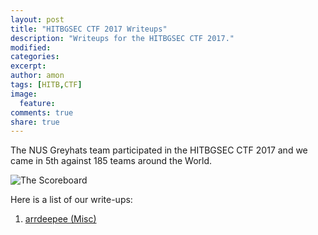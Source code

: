 ```yaml
---
layout: post
title: "HITBGSEC CTF 2017 Writeups"
description: "Writeups for the HITBGSEC CTF 2017."
modified:
categories:
excerpt:
author: amon
tags: [HITB,CTF]
image:
  feature:
comments: true
share: true
---
```


The NUS Greyhats team participated in the HITBGSEC CTF 2017 and we came in 5th
against 185 teams around the World.

![The Scoreboard](/write-ups/resources/images/hitbgsec2017/scoreboard.png)

Here is a list of our write-ups:

1. [arrdeepee (Misc)](https://nandynarwhals.org/hitbgsec2017-arrdeepee/)

